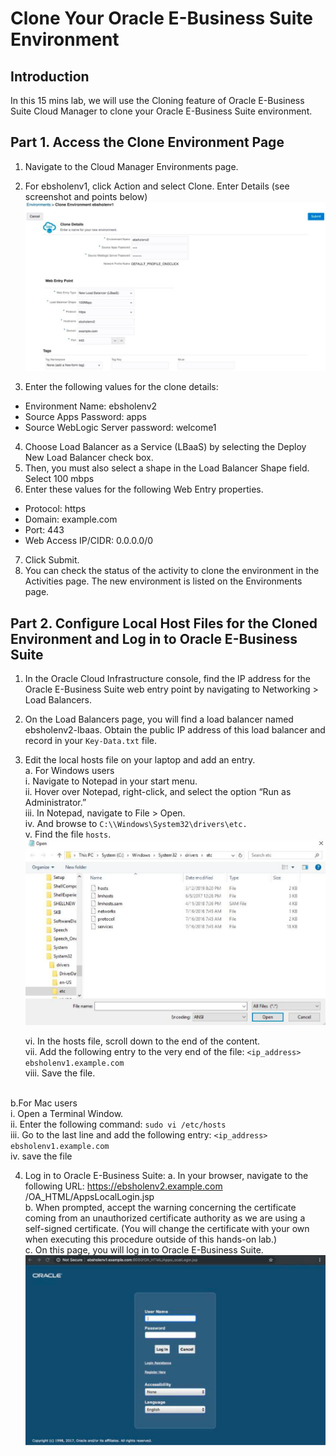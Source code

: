 # Clone Your Oracle E-Business Suite Environment

## Introduction
In this 15 mins lab, we will use the Cloning feature of Oracle E-Business Suite Cloud Manager to clone your Oracle E-Business Suite environment.

## Part 1. Access the Clone Environment Page
1. Navigate to the Cloud Manager Environments page.
2. For ebsholenv1, click Action and select Clone. Enter Details (see screenshot and points below)
![](./images/1.png "")

3. Enter the following values for the clone details:<br>
  * Environment Name: ebsholenv2
  * Source Apps Password: apps
  * Source WebLogic Server password: welcome1
4. Choose Load Balancer as a Service (LBaaS) by selecting the Deploy New Load Balancer check box.
5. Then, you must also select a shape in the Load Balancer Shape field. Select 100 mbps
6. Enter these values for the following Web Entry properties.
  * Protocol: https
  * Domain: example.com
  * Port: 443
  * Web Access IP/CIDR: 0.0.0.0/0
7. Click Submit.
8. You can check the status of the activity to clone the environment in the Activities page. The new environment is listed on the Environments page.

## Part 2. Configure Local Host Files for the Cloned Environment and Log in to Oracle E-Business Suite

1. In the Oracle Cloud Infrastructure console, find the IP address for the Oracle E-Business Suite web entry point by navigating to Networking > Load Balancers.

2. On the Load Balancers page, you will find a load balancer named ebsholenv2-lbaas. Obtain the public IP address of this load balancer and record in your ```Key-Data.txt``` file.

3. Edit the local hosts file on your laptop and add an entry. <br>
  a. For Windows users <br>
    i. Navigate to Notepad in your start menu. <br>
    ii. Hover over Notepad, right-click, and select the option “Run as Administrator.” <br>
    iii. In Notepad, navigate to File > Open. <br>
    iv. And browse to ```C:\\Windows\System32\drivers\etc.``` <br>
    v. Find the file ```hosts```. <br>
    ![](./images/2.png "")

    vi. In the hosts file, scroll down to the end of the content. <br>
    vii. Add the following entry to the very end of the file: ```<ip_address> ebsholenv1.example.com``` <br>
    viii. Save the file. <br><br>

  b.For Mac users <br>
    i. Open a Terminal Window. <br>
    ii. Enter the following command: ```sudo vi /etc/hosts``` <br>
    iii. Go to the last line and add the following entry: ```<ip_address> ebsholenv1.example.com``` <br>
    iv. save the file <br>

4. Log in to Oracle E-Business Suite:
  a. In your browser, navigate to the following URL: https://ebsholenv2.example.com /OA_HTML/AppsLocalLogin.jsp <br>
  b. When prompted, accept the warning concerning the certificate coming from an unauthorized certificate authority as we are using a self-signed certificate. (You will change the certificate with your own when executing this procedure outside of this hands-on lab.) <br>
  c. On this page, you will log in to Oracle E-Business Suite. <br>
  ![](./images/3.png "")
